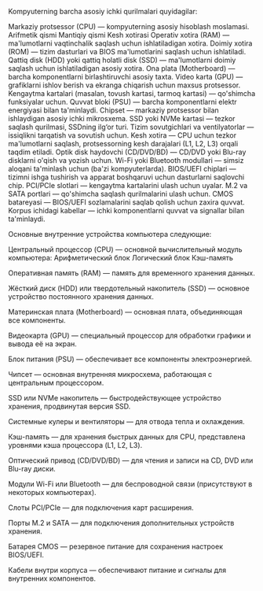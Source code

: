 <!-- Mana internet va tarmoqqa oid 25 ta asosiy atama va ularning qisqacha tavsifi:

1. **IP Manzil** – Tarmoqdagi har bir qurilmaga beriladigan noyob raqamli manzil.
2. **DNS** – Domenlarni IP manzillarga aylantiruvchi tizim.
3. **VPN** – Virtual xususiy tarmoq, xavfsiz ulanishni ta’minlaydi.
4. **HTTP/HTTPS** – Veb-sahifalarni yuklash protokollari.
5. **Firewall** – Xavfsizlikni ta’minlaydigan himoya tizimi.
6. **Cookie** – Brauzerda saqlanadigan ma’lumotlar.
7. **Router** – Tarmoqlar o‘rtasida ma’lumotni yo‘naltiruvchi qurilma.
8. **Bandwidth** – Ma’lumot uzatish imkoniyati.
9. **URL** – Saytga oid noyob manzil.
10. **FTP** – Fayllarni internet orqali uzatish protokoli.
11. **ISP** – Internet xizmatini taqdim etuvchi provayder.
12. **Proxy** – Internet va foydalanuvchi o‘rtasidagi vositachi server.
13. **Malware** – Zararli dasturlar.
14. **Domain** – Veb-saytning ism ko‘rinishidagi manzili.
15. **Cloud Computing** – Uzoq masofadan saqlash va ishlash imkoniyati.
16. **Modem** – Internet signallarini raqamli ma'lumotlarga aylantiradi.
17. **Ping** – Tarmoqdagi ma'lumot uzatish kechikishini o‘lchaydi.
18. **SMTP** – Elektron pochta xabarlarini uzatish protokoli.
19. **SSL/TLS** – Ma’lumotlar xavfsizligini oshiruvchi shifrlash texnologiyalari.
20. **MAC Manzil** – Tarmoq qurilmasining noyob fizik manzili.
21. **Packet Switching** – Ma’lumotlarni paketlarga bo‘lib yuborish texnologiyasi.
22. **Traceroute** – Tarmoq bo‘ylab yo‘lni kuzatish uchun ishlatiladi.
23. **Latency** – Ma’lumot uzatilishdagi kechikish.
24. **Trojan** – Virusning yashirincha kirib, zarar keltiruvchi turi.
25. **SSID** – Wi-Fi tarmog‘ining noyob ismi.

Bu atamalar internet va tarmoq texnologiyalarini to‘liq tushunishda yordam beradi. -->



Kompyuterning barcha asosiy ichki qurilmalari quyidagilar:

Markaziy protsessor (CPU) — kompyuterning asosiy hisoblash moslamasi.
    Arifmetik qismi 
    Mantiqiy qismi 
    Kesh xotirasi 
Operativ xotira (RAM) — ma'lumotlarni vaqtinchalik saqlash uchun ishlatiladigan xotira.
Doimiy xotira (ROM) — tizim dasturlari va BIOS ma'lumotlarini saqlash uchun ishlatiladi.
Qattiq disk (HDD) yoki qattiq holatli disk (SSD) — ma'lumotlarni doimiy saqlash uchun ishlatiladigan asosiy xotira.
Ona plata (Motherboard) — barcha komponentlarni birlashtiruvchi asosiy taxta.
Video karta (GPU) — grafiklarni ishlov berish va ekranga chiqarish uchun maxsus protsessor.
Kengaytma kartalari (masalan, tovush kartasi, tarmoq kartasi) — qo'shimcha funksiyalar uchun.
Quvvat bloki (PSU) — barcha komponentlarni elektr energiyasi bilan ta'minlaydi.
Chipset — markaziy protsessor bilan ishlaydigan asosiy ichki mikrosxema.
SSD yoki NVMe kartasi — tezkor saqlash qurilmasi, SSDning ilg‘or turi.
Tizim sovutgichlari va ventilyatorlar — issiqlikni tarqatish va sovutish uchun.
Kesh xotira — CPU uchun tezkor ma'lumotlarni saqlash, protsessorning kesh darajalari (L1, L2, L3) orqali taqdim etiladi.
Optik disk haydovchi (CD/DVD/BD) — CD/DVD yoki Blu-ray disklarni o'qish va yozish uchun.
Wi-Fi yoki Bluetooth modullari — simsiz aloqani ta'minlash uchun (ba'zi kompyuterlarda).
BIOS/UEFI chiplari — tizimni ishga tushirish va apparat boshqaruvi uchun dasturlarni saqlovchi chip.
PCI/PCIe slotlari — kengaytma kartalarini ulash uchun uyalar.
M.2 va SATA portlari — qo'shimcha saqlash qurilmalarini ulash uchun.
CMOS batareyasi — BIOS/UEFI sozlamalarini saqlab qolish uchun zaxira quvvat.
Korpus ichidagi kabellar — ichki komponentlarni quvvat va signallar bilan ta'minlaydi.



Основные внутренние устройства компьютера следующие:

Центральный процессор (CPU) — основной вычислительный модуль компьютера:
    Арифметический блок
    Логический блок
    Кэш-память

Оперативная память (RAM) — память для временного хранения данных.

Жёсткий диск (HDD) или твердотельный накопитель (SSD) — основное устройство постоянного хранения данных.

Материнская плата (Motherboard) — основная плата, объединяющая все компоненты.

Видеокарта (GPU) — специальный процессор для обработки графики и вывода её на экран.

Блок питания (PSU) — обеспечивает все компоненты электроэнергией.

Чипсет — основная внутренняя микросхема, работающая с центральным процессором.

SSD или NVMe накопитель — быстродействующее устройство хранения, продвинутая версия SSD.

Системные кулеры и вентиляторы — для отвода тепла и охлаждения.

Кэш-память — для хранения быстрых данных для CPU, представлена уровнями кэша процессора (L1, L2, L3).

Оптический привод (CD/DVD/BD) — для чтения и записи на CD, DVD или Blu-ray диски.

Модули Wi-Fi или Bluetooth — для беспроводной связи (присутствуют в некоторых компьютерах).

Слоты PCI/PCIe — для подключения карт расширения.

Порты M.2 и SATA — для подключения дополнительных устройств хранения.

Батарея CMOS — резервное питание для сохранения настроек BIOS/UEFI.

Кабели внутри корпуса — обеспечивают питание и сигналы для внутренних компонентов.



